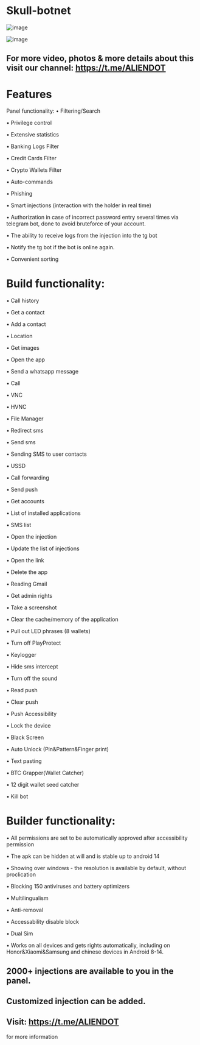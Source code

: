 # Skull-botnet
![image](https://i.ibb.co/DpMFzj4/318180110-308de238-226a-4e6a-a88e-676d0ddd356f.jpg)

![image](https://i.ibb.co/zNPBBvX/318180106-a246d38f-8f96-419c-b344-9a4ae99e9dbd.jpg)

## For more video, photos & more details about this visit our channel: https://t.me/ALIENDOT

# Features

Panel functionality:
• Filtering/Search

• Privilege control

• Extensive statistics

• Banking Logs Filter

• Credit Cards Filter

• Crypto Wallets Filter

• Auto-commands

• Phishing

• Smart injections (interaction with the holder in real time)

• Authorization in case of incorrect password entry several times via telegram bot, done to avoid bruteforce of your account.

• The ability to receive logs from the injection into the tg bot

• Notify the tg bot if the bot is online again.

• Convenient sorting

# Build functionality:

• Call history

• Get a contact

• Add a contact

• Location

• Get images

• Open the app

• Send a whatsapp message

• Call

• VNC

• HVNC

• File Manager

• Redirect sms

• Send sms

• Sending SMS to user contacts

• USSD

• Call forwarding

• Send push

• Get accounts

• List of installed applications

• SMS list

• Open the injection

• Update the list of injections

• Open the link

• Delete the app

• Reading Gmail

• Get admin rights

• Take a screenshot

• Clear the cache/memory of the application

• Pull out LED phrases (8 wallets)

• Turn off PlayProtect

• Keylogger

• Hide sms intercept 

• Turn off the sound

• Read push

• Clear push

• Push Accessibility 

• Lock the device

• Black Screen

• Auto Unlock (Pin&Pattern&Finger print)

• Text pasting

• BTC Grapper(Wallet Catcher)

• 12 digit wallet seed catcher

• Kill bot

# Builder functionality:

• All permissions are set to be automatically approved after accessibility permission

• The apk can be hidden at will and is stable up to android 14

• Showing over windows - the resolution is available by default, without proclication 

• Blocking 150 antiviruses and battery optimizers

• Multilingualism

• Anti-removal

• Accessability disable block

• Dual Sim

• Works on all devices and gets rights automatically, including on Honor&Xiaomi&Samsung and chinese devices in Android 8-14.

## 2000+ injections are available to you in the panel.
## Customized injection can be added.

## Visit: https://t.me/ALIENDOT
for more information
